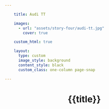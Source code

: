 ```yaml
---

    title: Audi TT

    images:
      - url: "assets/story-four/audi-tt.jpg"
        cover: true

    custom_html: true

    layout:
      type: custom
      image_style: background
      content_style: black
      custom_class: one-column page-snap

---
```

<figure class='cover-area image' style="background-image: url({{ cover_url }})" data-background-cover="true" >
  <div class='container col third'>
    <header>
      <h1 class='title'>{{title}}</h1>
    </header>
  </div>
</figure>
